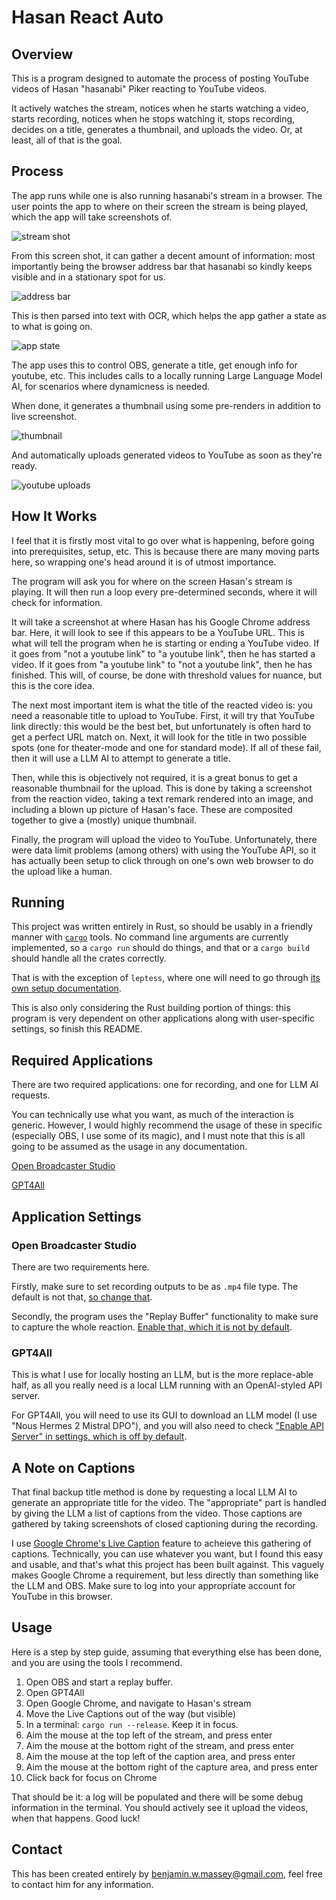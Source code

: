 # Hasan React Auto

## Overview

This is a program designed to automate the process of posting YouTube videos of Hasan "hasanabi" Piker reacting to YouTube videos.

It actively watches the stream, notices when he starts watching a video, starts recording, notices when he stops watching it, stops recording, decides on a title, generates a thumbnail, and uploads the video. Or, at least, all of that is the goal.

## Process

The app runs while one is also running hasanabi's stream in a browser. The user points the app to where on their screen the stream is being played, which the app will take screenshots of.

![stream shot](./docs/stream_shot.png)

From this screen shot, it can gather a decent amount of information: most importantly being the browser address bar that hasanabi so kindly keeps visible and in a stationary spot for us.

![address bar](./docs/address_bar.png)

This is then parsed into text with OCR, which helps the app gather a state as to what is going on.

![app state](./docs/app_state.png)

The app uses this to control OBS, generate a title, get enough info for youtube, etc. This includes calls to a locally running Large Language Model AI, for scenarios where dynamicness is needed. 

When done, it generates a thumbnail using some pre-renders in addition to live screenshot.

![thumbnail](./docs/thumbnail.jpg)

And automatically uploads generated videos to YouTube as soon as they're ready.

![youtube uploads](./docs/youtube_uploads.png)

## How It Works

I feel that it is firstly most vital to go over what is happening, before going into prerequisites, setup, etc. This is because there are many moving parts here, so wrapping one's head around it is of utmost importance.

The program will ask you for where on the screen Hasan's stream is playing. It will then run a loop every pre-determined seconds, where it will check for information.

It will take a screenshot at where Hasan has his Google Chrome address bar. Here, it will look to see if this appears to be a YouTube URL. This is what will tell the program when he is starting or ending a YouTube video. If it goes from "not a youtube link" to "a youtube link", then he has started a video. If it goes from "a youtube link" to "not a youtube link", then he has finished. This will, of course, be done with threshold values for nuance, but this is the core idea.

The next most important item is what the title of the reacted video is: you need a reasonable title to upload to YouTube. First, it will try that YouTube link directly: this would be the best bet, but unfortunately is often hard to get a perfect URL match on. Next, it will look for the title in two possible spots (one for theater-mode and one for standard mode). If all of these fail, then it will use a LLM AI to attempt to generate a title.

Then, while this is objectively not required, it is a great bonus to get a reasonable thumbnail for the upload. This is done by taking a screenshot from the reaction video, taking a text remark rendered into an image, and including a blown up picture of Hasan's face. These are composited together to give a (mostly) unique thumbnail.

Finally, the program will upload the video to YouTube. Unfortunately, there were data limit problems (among others) with using the YouTube API, so it has actually been setup to click through on one's own web browser to do the upload like a human.

## Running

This project was written entirely in Rust, so should be usably in a friendly manner with [`cargo`](https://doc.rust-lang.org/cargo/) tools. No command line arguments are currently implemented, so a `cargo run` should do things, and that or a `cargo build` should handle all the crates correctly.

That is with the exception of `leptess`, where one will need to go through [its own setup documentation](https://houqp.github.io/leptess/leptess/index.html).

This is also only considering the Rust building portion of things: this program is very dependent on other applications along with user-specific settings, so finish this README.

## Required Applications

There are two required applications: one for recording, and one for LLM AI requests. 

You can technically use what you want, as much of the interaction is generic. However, I would highly recommend the usage of these in specific (especially OBS, I use some of its magic), and I must note that this is all going to be assumed as the usage in any documentation.

[Open Broadcaster Studio](https://obsproject.com/)

[GPT4All](https://gpt4all.io/index.html)

## Application Settings

### Open Broadcaster Studio

There are two requirements here.

Firstly, make sure to set recording outputs to be as `.mp4` file type. The default is not that, [so change that](https://www.videoproc.com/resource/how-to-make-obs-record-in-mp4.htm).

Secondly, the program uses the "Replay Buffer" functionality to make sure to capture the whole reaction. [Enable that, which it is not by default](https://obsproject.com/forum/resources/how-to-setup-instant-replay-in-obs-studio.613/).

### GPT4All

This is what I use for locally hosting an LLM, but is the more replace-able half, as all you really need is a local LLM running with an OpenAI-styled API server.

For GPT4All, you will need to use its GUI to download an LLM model (I use "Nous Hermes 2 Mistral DPO"), and you will also need to check ["Enable API Server" in settings, which is off by default](https://docs.gpt4all.io/gpt4all_chat.html#server-mode).

## A Note on Captions

That final backup title method is done by requesting a local LLM AI to generate an appropriate title for the video. The "appropriate" part is handled by giving the LLM a list of captions from the video. Those captions are gathered by taking screenshots of closed captioning during the recording.

I use [Google Chrome's Live Caption](https://support.google.com/chrome/answer/10538231?hl=en) feature to acheieve this gathering of captions. Technically, you can use whatever you want, but I found this easy and usable, and that's what this project has been built against. This vaguely makes Google Chrome a requirement, but less directly than something like the LLM and OBS. Make sure to log into your appropriate account for YouTube in this browser.

## Usage

Here is a step by step guide, assuming that everything else has been done, and you are using the tools I recommend.

1. Open OBS and start a replay buffer.
2. Open GPT4All
3. Open Google Chrome, and navigate to Hasan's stream
4. Move the Live Captions out of the way (but visible)
5. In a terminal: `cargo run --release`. Keep it in focus.
6. Aim the mouse at the top left of the stream, and press enter
7. Aim the mouse at the bottom right of the stream, and press enter
8. Aim the mouse at the top left of the caption area, and press enter
9. Aim the mouse at the bottom right of the capture area, and press enter
10. Click back for focus on Chrome

That should be it: a log will be populated and there will be some debug information in the terminal. You should actively see it upload the videos, when that happens. Good luck!

## Contact

This has been created entirely by benjamin.w.massey@gmail.com, feel free to contact him for any information.